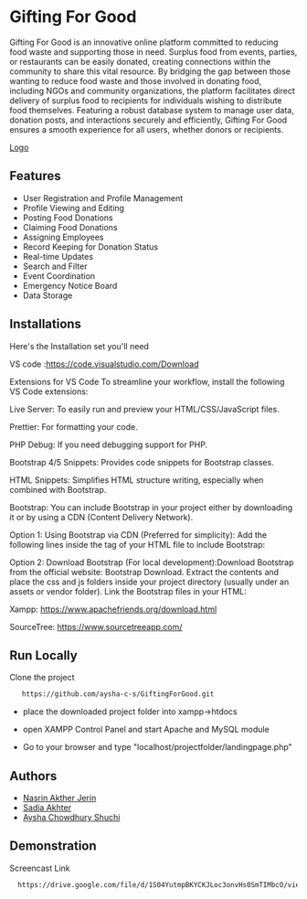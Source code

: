 
# Gifting For Good

Gifting For Good is an innovative online platform committed to reducing food 
waste and supporting those in need. Surplus food from events, parties, or 
restaurants can be easily donated, creating connections within the community 
to share this vital resource. By bridging the gap between those wanting to 
reduce food waste and those involved in donating food, including NGOs and 
community organizations, the platform facilitates direct delivery of surplus 
food to recipients for individuals wishing to distribute food themselves. 
Featuring a robust database system to manage user data, donation posts, and 
interactions securely and efficiently, Gifting For Good ensures a smooth 
experience for all users, whether donors or recipients.


[Logo](https://drive.google.com/file/d/1uZajJgT3qnqVZ3V8noZQKSviLPuiiolU/view?usp=sharing)


## Features

-	User Registration and Profile Management
-	Profile Viewing and Editing 
-	Posting Food Donations 
-	Claiming Food Donations 
-	Assigning Employees
-	Record Keeping for Donation Status
-	Real-time Updates 
-	Search and Filter 
-	Event Coordination 
-	Emergency Notice Board 
-	Data Storage 



## Installations

Here's the Installation set you'll need

VS code :https://code.visualstudio.com/Download

Extensions for VS Code
To streamline your workflow, install the following VS Code extensions:

Live Server: To easily run and preview your HTML/CSS/JavaScript files.

Prettier: For formatting your code.


PHP Debug: If you need debugging support for PHP.

Bootstrap 4/5 Snippets: Provides code snippets for Bootstrap classes.

HTML Snippets: Simplifies HTML structure writing, especially when combined with Bootstrap.

Bootstrap: You can include Bootstrap in your project either by downloading it or by using a CDN (Content Delivery Network).

Option 1: Using Bootstrap via CDN (Preferred for simplicity):
Add the following lines inside the <head> tag of your HTML file to include Bootstrap:
<link href="https://stackpath.bootstrapcdn.com/bootstrap/4.5.2/css/bootstrap.min.css" rel="stylesheet">
<script src="https://stackpath.bootstrapcdn.com/bootstrap/4.5.2/js/bootstrap.bundle.min.js"></script>

Option 2: Download Bootstrap (For local development):Download Bootstrap from the official website: Bootstrap Download.
Extract the contents and place the css and js folders inside your project directory (usually under an assets or vendor folder).
Link the Bootstrap files in your HTML:
<link rel="stylesheet" href="path_to_your_project_folder/css/bootstrap.min.css">
<script src="path_to_your_project_folder/js/bootstrap.bundle.min.js"></script>

Xampp: https://www.apachefriends.org/download.html

SourceTree: https://www.sourcetreeapp.com/




    
## Run Locally

Clone the project

```bash
   https://github.com/aysha-c-s/GiftingForGood.git
```
- place the downloaded project folder into xampp->htdocs

- open XAMPP Control Panel and start Apache and MySQL module

- Go to your browser and type "localhost/projectfolder/landingpage.php"





## Authors

- [Nasrin Akther Jerin](https://github.com/NasrinJerin)
- [Sadia Akhter](https://github.com/sadiaprity)
- [Aysha Chowdhury Shuchi](https://github.com/aysha-c-s)


## Demonstration

Screencast Link

```bash
  https://drive.google.com/file/d/1S04YutmpBKYCKJLoc3onvHs0SmTIMbcO/view?usp=sharing
```





